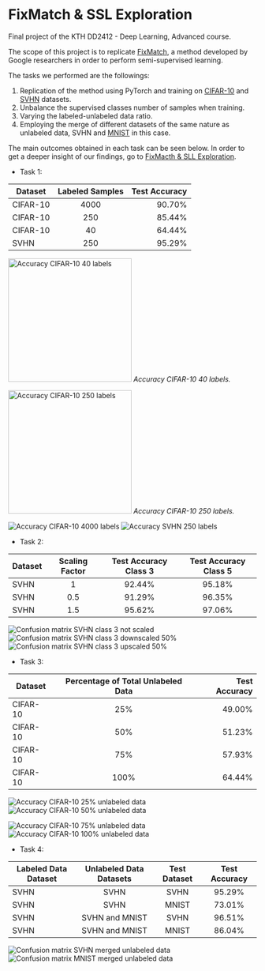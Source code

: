 # FixMatch & SSL Exploration
Final project of the KTH DD2412 - Deep Learning, Advanced course.

The scope of this project is to replicate [FixMatch](https://arxiv.org/pdf/2001.07685.pdf),
a method developed by Google researchers in order to perform semi-supervised learning.

The tasks we performed are the followings:
1. Replication of the method using PyTorch and training on [CIFAR-10](https://www.cs.toronto.edu/~kriz/cifar.html) and [SVHN](http://ufldl.stanford.edu/housenumbers/) datasets.
2. Unbalance the supervised classes number of samples when training.
3. Varying the labeled-unlabeled data ratio.
4. Employing the merge of different datasets of the same nature as unlabeled data, SVHN and [MNIST](http://yann.lecun.com/exdb/mnist/) in this case.

The main outcomes obtained in each task can be seen below. In order to get a deeper insight of
our findings, go to [FixMacth & SLL Exploration](fixmatch_and_ssl_exploration.pdf).
* Task 1:

| Dataset        | Labeled Samples  | Test Accuracy     |
| -------------- |:---------------: | -----------------:|
| CIFAR-10       | 4000             | 90.70%            |
| CIFAR-10       | 250              | 85.44%            |
| CIFAR-10       | 40               | 64.44%            |
| SVHN           | 250              | 95.29%            |

<p>
    <img alt="Accuracy CIFAR-10 40 labels" src="/Results/CIFAR-10_40/Accuracy40.png" width="250"/>
    <em>Accuracy CIFAR-10 40 labels.</em>
</p>
<p>
    <img alt="Accuracy CIFAR-10 250 labels" src="/Results/CIFAR-10_250/Accuracy250.png" width="250"/>
    <em>Accuracy CIFAR-10 250 labels.</em>
</p>

![Accuracy CIFAR-10 4000 labels](/Results/CIFAR-10_4000/Accuracy4000.png)
![Accuracy SVHN 250 labels](/Results/SVHN_250/Accuracy250.png)


* Task 2:

| Dataset        | Scaling Factor  | Test Accuracy Class 3 | Test Accuracy Class 5 |
| -------------- |:---------------: | :------------------: | :-------------------: |
| SVHN           | 1                | 92.44%               | 95.18%
| SVHN           | 0.5              | 91.29%               | 96.35%
| SVHN           | 1.5              | 95.62%               | 97.06%

![Confusion matrix SVHN class 3 not scaled](/Results/SVHN_Unbalanced_Class/all_balanced_confusion_matrix.png)
![Confusion matrix SVHN class 3 downscaled 50%](/Results/SVHN_Unbalanced_Class/downsampling_confusion_matrix.png)
![Confusion matrix SVHN class 3 upscaled 50%](/Results/SVHN_Unbalanced_Class/oversampling_confusion_matrix.png)

* Task 3:

| Dataset        | Percentage of Total Unlabeled Data  | Test Accuracy     |
| -------------- |:----------------------------------: | -----------------:|
| CIFAR-10       | 25%                                 | 49.00%            |
| CIFAR-10       | 50%                                 | 51.23%            |
| CIFAR-10       | 75%                                 | 57.93%            |
| CIFAR-10       | 100%                                | 64.44%            |

![Accuracy CIFAR-10 25% unlabeled data](/Results/CIFAR-10_40_0.25/Accuracy40_0.25.png)
![Accuracy CIFAR-10 50% unlabeled data](/Results/CIFAR-10_40_0.5/Accuracy40_0.5.png)

![Accuracy CIFAR-10 75% unlabeled data](/Results/CIFAR-10_40_0.75/Accuracy40_0.75.png)
![Accuracy CIFAR-10 100% unlabeled data](/Results/CIFAR-10_40/Accuracy40.png)

* Task 4:

| Labeled Data Dataset | Unlabeled Data Datasets | Test Dataset | Test Accuracy |
| -------------------- |:----------------------: | :----------: | :-----------: |
| SVHN                 | SVHN                    | SVHN         | 95.29%
| SVHN                 | SVHN                    | MNIST        | 73.01%
| SVHN                 | SVHN and MNIST          | SVHN         | 96.51%
| SVHN                 | SVHN and MNIST          | MNIST        | 86.04%

![Confusion matrix SVHN merged unlabeled data](/Results/SVHN_250_MNIST/confusion_matrix_SVHN.png)
![Confusion matrix MNIST merged unlabeled data](/Results/SVHN_250_MNIST/confusion_matrix_MNIST.png)
